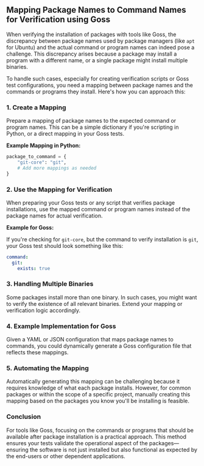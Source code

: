 ## Mapping Package Names to Command Names for Verification using Goss

When verifying the installation of packages with tools like Goss, the discrepancy between package names used by package managers (like `apt` for Ubuntu) and the actual command or program names can indeed pose a challenge. This discrepancy arises because a package may install a program with a different name, or a single package might install multiple binaries.

To handle such cases, especially for creating verification scripts or Goss test configurations, you need a mapping between package names and the commands or programs they install. Here's how you can approach this:

### 1. **Create a Mapping**

Prepare a mapping of package names to the expected command or program names. This can be a simple dictionary if you're scripting in Python, or a direct mapping in your Goss tests.

**Example Mapping in Python:**

```python
package_to_command = {
    "git-core": "git",
    # Add more mappings as needed
}
```

### 2. **Use the Mapping for Verification**

When preparing your Goss tests or any script that verifies package installations, use the mapped command or program names instead of the package names for actual verification.

**Example for Goss:**

If you're checking for `git-core`, but the command to verify installation is `git`, your Goss test should look something like this:

```yaml
command:
  git:
    exists: true
```

### 3. **Handling Multiple Binaries**

Some packages install more than one binary. In such cases, you might want to verify the existence of all relevant binaries. Extend your mapping or verification logic accordingly.

### 4. **Example Implementation for Goss**

Given a YAML or JSON configuration that maps package names to commands, you could dynamically generate a Goss configuration file that reflects these mappings.

### 5. **Automating the Mapping**

Automatically generating this mapping can be challenging because it requires knowledge of what each package installs. However, for common packages or within the scope of a specific project, manually creating this mapping based on the packages you know you'll be installing is feasible.

### Conclusion

For tools like Goss, focusing on the commands or programs that should be available after package installation is a practical approach. This method ensures your tests validate the operational aspect of the packages—ensuring the software is not just installed but also functional as expected by the end-users or other dependent applications.
